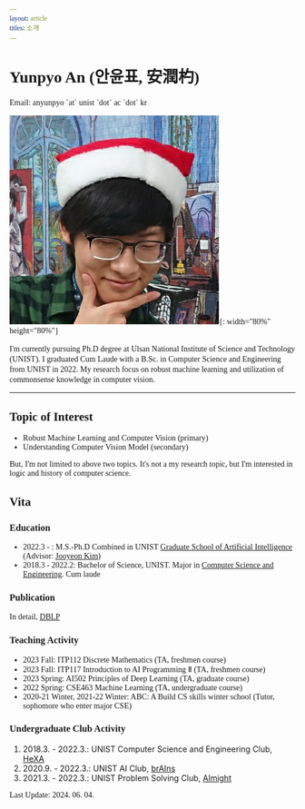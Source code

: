 ```yaml
---
layout: article
titles: 소개
---
```


<h1>
<span style="font-family: 'Sanchez'!important;">Yunpyo An (안윤표, 安潤杓)</span>
</h1>

<span style="font-family: 'Sanchez'!important;">
Email: anyunpyo `at` unist `dot` ac `dot` kr
</span>

<div class="grid-container">
<div class="grid grid--p-3">
<div class="cell cell--12 cell--md-10 cell--lg-4 cell--center" markdown="1">

![Profile](/assets/images/YunpyoAn_profile.jpg){: width="80%" height="80%"} 

</div>
<div class="cell cell--12 cell--md-10 cell--lg-8" markdown="1">

<span style="font-family: 'Sanchez'!important;">
I'm currently pursuing Ph.D degree at Ulsan National Institute of Science and Technology (UNIST). I graduated Cum Laude with a B.Sc. in Computer Science and Engineering from UNIST in 2022. My research focus on robust machine learning and utilization of commonsense knowledge in computer vision. 
</span>

</div>
</div>
</div>

---

## Topic of Interest


- Robust Machine Learning and Computer Vision (primary)
- Understanding Computer Vision Model (secondary)

But, I'm not limited to above two topics. It's not a my research topic, but I'm interested in logic and history of computer science.

## Vita

### Education

- 2022.3 - : M.S.-Ph.D Combined in UNIST [Graduate School of Artificial Intelligence](https://aigs.unist.ac.kr/web/index.php) (Advisor: [Jooyeon Kim](https://jyscardioid.github.io/))
- 2018.3 - 2022.2: Bachelor of Science, UNIST. Major in [Computer Science and Engineering](https://cse.unist.ac.kr). Cum laude 

### Publication

<!---
If you can read this line, you may see raw HTML page
I don't want to show this paper anymore.
If you want to contact relate to this paper, please contact Prof. Kwang In Kim (kimkin@postech.ac.kr) who is previous advisor. I got a pink slip the MLV lab for unavoidable reasons.
1. Yunpyo An, Suyeong Park, and Kwang in Kim. “[Active Learning Guided by Efficient Surrogate Learners](https://arxiv.org/abs/2301.02761)”, AAAI 2024.
--->
In detail, [DBLP](https://dblp.org/pid/337/1619.html)

### Teaching Activity

- 2023 Fall: ITP112 Discrete Mathematics (TA, freshmen course)
- 2023 Fall: ITP117 Introduction to AI Programming Ⅱ (TA, freshmen course)
- 2023 Spring: AI502 Principles of Deep Learning (TA, graduate course)
- 2022 Spring: CSE463 Machine Learning (TA, undergraduate course)
- 2020-21 Winter, 2021-22 Winter: ABC: A Build CS skills winter school (Tutor, sophomore who enter major CSE)

### Undergraduate Club Activity

1. 2018.3. - 2022.3.: UNIST Computer Science and Engineering Club, [HeXA](http://www.hexa.pro)
2. 2020.9. - 2022.3.: UNIST AI Club, [brAIns](https://unist-brains.github.io)
3. 2021.3. - 2022.3.: UNIST Problem Solving Club, [Almight](https://unist-almight.github.io)

Last Update: 2024. 06. 04.

<style>
h1, h2, h3 {
  font-family: 'Sanchez'!important;
}

span {
  font-family: 'Sanchez'!important;
}

p, ul {
  font-family: 'Sanchez'!important;
}
</style>